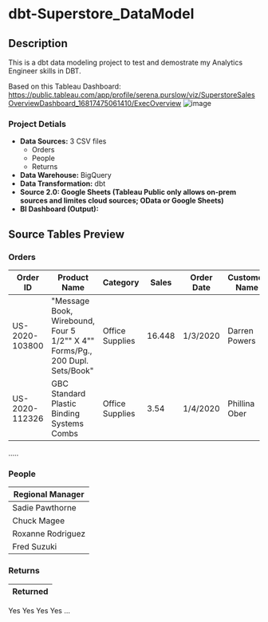 # dbt-Superstore_DataModel

## Description
This is a dbt data modeling project to test and demostrate my Analytics Engineer skills in DBT.

Based on this Tableau Dashboard: 
https://public.tableau.com/app/profile/serena.purslow/viz/SuperstoreSalesOverviewDashboard_16817475061410/ExecOverview
![image](https://github.com/richeweh/dbt-Superstore_DataModel/assets/54599459/fb548e43-cdb9-478c-8dfa-6c5a71f96f79)

### Project Detials
- **Data Sources:** 3 CSV files
  - Orders
  - People
  - Returns
- **Data Warehouse:** BigQuery
- **Data Transformation:** dbt
- **Source 2.0: Google Sheets (Tableau Public only allows on-prem sources and limites cloud sources; OData or Google Sheets)**
- **BI Dashboard (Output):** 

## Source Tables Preview

### Orders
Order ID|Product Name|Category|Sales|Order Date|Customer Name|Discount|Profit|Quantity|City|State/Province|Postal Code|....|
--------|------------|--------|-----|----------|-------------|--------|------|--------|----|--------------|-----------|----|
US-2020-103800|"Message Book, Wirebound, Four 5 1/2"" X 4"" Forms/Pg., 200 Dupl. Sets/Book"|	Office Supplies|16.448|1/3/2020|Darren Powers|0.2|5.5512|2|Houston|Texas|77095|
US-2020-112326|GBC Standard Plastic Binding Systems Combs|Office Supplies|3.54|1/4/2020|Phillina Ober|0.8|-5.487|2|Naperville|Illinois|60540|
.....

### People
Regional Manager|
----------------|
Sadie Pawthorne|
Chuck Magee|
Roxanne Rodriguez|
Fred Suzuki|

### Returns
Returned|
--------|
Yes
Yes
Yes
Yes
...



